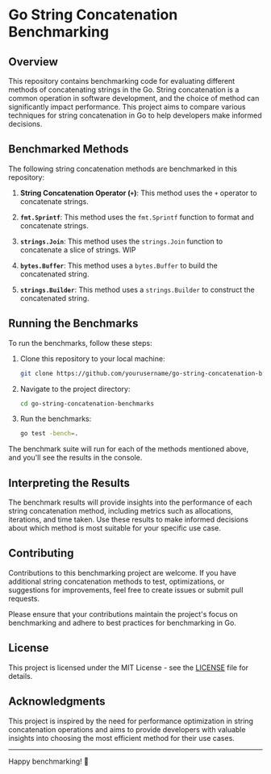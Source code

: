 # Go String Concatenation Benchmarking

## Overview

This repository contains benchmarking code for evaluating different methods of concatenating strings in the Go. String concatenation is a common operation in software development, and the choice of method can significantly impact performance. This project aims to compare various techniques for string concatenation in Go to help developers make informed decisions.

## Benchmarked Methods

The following string concatenation methods are benchmarked in this repository:

1. **String Concatenation Operator (`+`)**: This method uses the `+` operator to concatenate strings.

2. **`fmt.Sprintf`**: This method uses the `fmt.Sprintf` function to format and concatenate strings.

3. **`strings.Join`**: This method uses the `strings.Join` function to concatenate a slice of strings. WIP

4. **`bytes.Buffer`**: This method uses a `bytes.Buffer` to build the concatenated string.

5. **`strings.Builder`**: This method uses a `strings.Builder` to construct the concatenated string.

## Running the Benchmarks

To run the benchmarks, follow these steps:

1. Clone this repository to your local machine:

   ```bash
   git clone https://github.com/yourusername/go-string-concatenation-benchmarks.git
   ```

2. Navigate to the project directory:

   ```bash
   cd go-string-concatenation-benchmarks
   ```

3. Run the benchmarks:

   ```bash
   go test -bench=.
   ```

The benchmark suite will run for each of the methods mentioned above, and you'll see the results in the console.

## Interpreting the Results

The benchmark results will provide insights into the performance of each string concatenation method, including metrics such as allocations, iterations, and time taken. Use these results to make informed decisions about which method is most suitable for your specific use case.

## Contributing

Contributions to this benchmarking project are welcome. If you have additional string concatenation methods to test, optimizations, or suggestions for improvements, feel free to create issues or submit pull requests.

Please ensure that your contributions maintain the project's focus on benchmarking and adhere to best practices for benchmarking in Go.

## License

This project is licensed under the MIT License - see the [LICENSE](LICENSE) file for details.

## Acknowledgments

This project is inspired by the need for performance optimization in string concatenation operations and aims to provide developers with valuable insights into choosing the most efficient method for their use cases.

---

Happy benchmarking! 🚀

